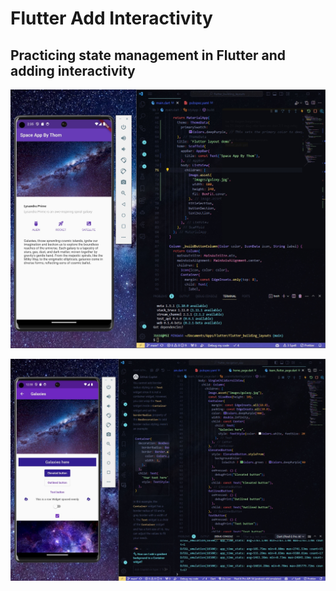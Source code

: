 # Flutter Add Interactivity

## Practicing state management in Flutter and adding interactivity 

![Layout](https://github.com/ThomPoppins/Flutter-Building-Layouts/blob/main/images/2023-09-27%2013_35_28-.jpg?raw=true)

![Galaxy page](https://raw.githubusercontent.com/ThomPoppins/Flutter-Navigation-App/main/images/2023-09-27%2011_30_43-learn_flutter_page.dart%20-%20flutter_navigation_app%20-%20Visual%20Studio%20Code.jpg)